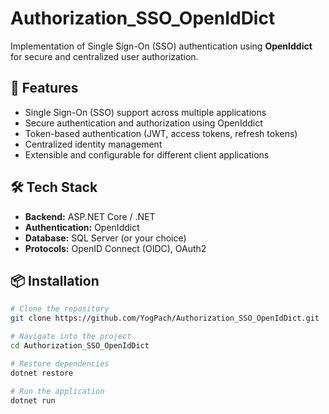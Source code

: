 # Authorization_SSO_OpenIdDict

Implementation of Single Sign-On (SSO) authentication using **OpenIddict** for secure and centralized user authorization.

## 🚀 Features
- Single Sign-On (SSO) support across multiple applications
- Secure authentication and authorization using OpenIddict
- Token-based authentication (JWT, access tokens, refresh tokens)
- Centralized identity management
- Extensible and configurable for different client applications

## 🛠️ Tech Stack
- **Backend:** ASP.NET Core / .NET  
- **Authentication:** OpenIddict  
- **Database:** SQL Server (or your choice)  
- **Protocols:** OpenID Connect (OIDC), OAuth2  

## 📦 Installation
```bash
# Clone the repository
git clone https://github.com/YogPach/Authorization_SSO_OpenIdDict.git

# Navigate into the project
cd Authorization_SSO_OpenIdDict

# Restore dependencies
dotnet restore

# Run the application
dotnet run
